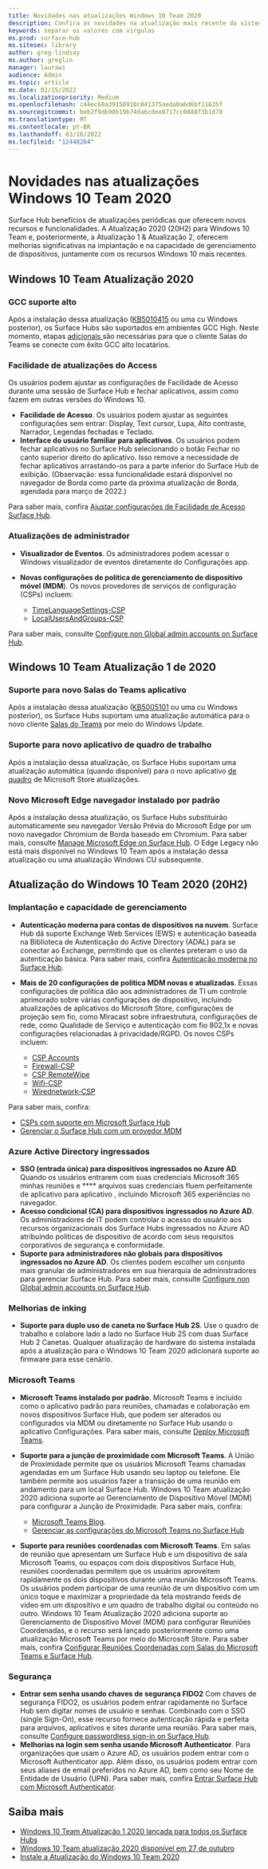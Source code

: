 ```yaml
---
title: Novidades nas atualizações Windows 10 Team 2020
description: Confira as novidades na atualização mais recente do sistema operacional Surface Hub, Windows 10 Team 2020 Update.
keywords: separar os valores com vírgulas
ms.prod: surface-hub
ms.sitesec: library
author: greg-lindsay
ms.author: greglin
manager: laurawi
audience: Admin
ms.topic: article
ms.date: 02/15/2022
ms.localizationpriority: Medium
ms.openlocfilehash: c44ec68a39158910c841375aeda0a6d6bf11635f
ms.sourcegitcommit: beb2f9db90b19b74da6cdee8717cc0888f3b1d70
ms.translationtype: MT
ms.contentlocale: pt-BR
ms.lasthandoff: 03/16/2022
ms.locfileid: "12448264"
---
```

# <a name="whats-new-in-windows-10-team-2020-updates"></a>Novidades nas atualizações Windows 10 Team 2020

Surface Hub benefícios de atualizações periódicas que oferecem novos recursos e funcionalidades. A Atualização 2020 (20H2) para Windows 10 Team e, posteriormente, a Atualização 1 & Atualização 2, oferecem melhorias significativas na implantação e na capacidade de gerenciamento de dispositivos, juntamente com os recursos Windows 10 mais recentes.

## <a name="windows-10-team-2020-update-2"></a>Windows 10 Team Atualização 2020 

### <a name="gcc-high-support"></a>GCC suporte alto

Após a instalação dessa atualização ([KB5010415](https://support.microsoft.com/help/5010415) ou uma cu Windows posterior), os Surface Hubs são suportados em ambientes GCC High. Neste momento, etapas [adicionais ](surface-hub-teams-rooms.md#support-for-teams-rooms-in-government-community-cloud-high-gcc-h) são necessárias para que o cliente Salas do Teams se conecte com êxito GCC alto locatários.

### <a name="ease-of-access-updates"></a>Facilidade de atualizações do Access

Os usuários podem ajustar as configurações de Facilidade de Acesso durante uma sessão de Surface Hub e fechar aplicativos, assim como fazem em outras versões do Windows 10. 

- **Facilidade de Acesso**. Os usuários podem ajustar as seguintes configurações sem entrar: Display, Text cursor, Lupa, Alto contraste, Narrador, Legendas fechadas e Teclado. 
- **Interface do usuário familiar para aplicativos**. Os usuários podem fechar aplicativos no Surface Hub selecionando o botão Fechar no canto superior direito do aplicativo. Isso remove a necessidade de fechar aplicativos arrastando-os para a parte inferior do Surface Hub de exibição. (Observação: essa funcionalidade estará disponível no navegador de Borda como parte da próxima atualização de Borda, agendada para março de 2022.) 

Para saber mais, confira [Ajustar configurações de Facilidade de Acesso Surface Hub](accessibility-surface-hub.md).

### <a name="administrator-updates"></a>Atualizações de administrador

- **Visualizador de Eventos**. Os administradores podem acessar o Windows visualizador de eventos diretamente do Configurações app. 
- **Novas configurações de política de gerenciamento de dispositivo móvel (MDM**). Os novos provedores de serviços de configuração (CSPs) incluem:

  - [TimeLanguageSettings-CSP](/windows/client-management/mdm/policy-csp-timelanguagesettings)
  - [LocalUsersAndGroups-CSP](/windows/client-management/mdm/policy-csp-localusersandgroups) 

Para saber mais, consulte [Configure non Global admin accounts on Surface Hub](surface-hub-2s-nonglobal-admin.md).


## <a name="windows-10-team-2020-update-1"></a>Windows 10 Team Atualização 1 de 2020

### <a name="support-for-new-teams-rooms-application"></a>Suporte para novo Salas do Teams aplicativo

Após a instalação dessa atualização ([KB5005101](https://support.microsoft.com/help/5005101) ou uma cu Windows posterior), os Surface Hubs suportam uma atualização automática para o novo cliente [Salas do Teams](surface-hub-teams-rooms.md) por meio do Windows Update.

### <a name="support-for-new-whiteboard-application"></a>Suporte para novo aplicativo de quadro de trabalho

Após a instalação dessa atualização, os Surface Hubs suportam uma atualização automática (quando disponível) para o novo aplicativo [de quadro](https://techcommunity.microsoft.com/t5/surface-it-pro-blog/unified-whiteboard-experience-coming-to-surface-hub/ba-p/3145226) de Microsoft Store atualizações.

### <a name="new-microsoft-edge-browser-installed-by-default"></a>Novo Microsoft Edge navegador instalado por padrão

Após a instalação dessa atualização, os Surface Hubs substituirão automaticamente seu navegador Versão Prévia do Microsoft Edge por um novo navegador Chromium de Borda baseado em Chromium.  Para saber mais, consulte [Manage Microsoft Edge on Surface Hub](surface-hub-install-chromium-edge.md). O Edge Legacy não está mais disponível no Windows 10 Team após a instalação dessa atualização ou uma atualização Windows CU subsequente.


## <a name="windows-10-team-2020-update-20h2"></a>Atualização do Windows 10 Team 2020 (20H2)

### <a name="deployment-and-manageability"></a>Implantação e capacidade de gerenciamento

- **Autenticação moderna para contas de dispositivos na nuvem**. Surface Hub dá suporte Exchange Web Services (EWS) e autenticação baseada na Biblioteca de Autenticação do Active Directory (ADAL) para se conectar ao Exchange, permitindo que os clientes preteram o uso da autenticação básica. Para saber mais, confira [Autenticação moderna no Surface Hub](surface-hub-modern-auth.md).
- **Mais de 20 configurações de política MDM novas e atualizadas**.  Essas configurações de política dão aos administradores de TI um controle aprimorado sobre várias configurações de dispositivo, incluindo atualizações de aplicativos do Microsoft Store, configurações de projeção sem fio, como Miracast sobre infraestrutura, configurações de rede, como Qualidade de Serviço e autenticação com fio 802,1x e novas configurações relacionadas à privacidade/RGPD. Os novos CSPs incluem:

  - [CSP Accounts](/windows/client-management/mdm/accounts-csp)
  - [Firewall-CSP](/windows/client-management/mdm/firewall-csp)
  - [CSP RemoteWipe](/windows/client-management/mdm/remotewipe-csp)
  - [Wifi-CSP](/windows/client-management/mdm/wifi-csp)
  - [Wirednetwork-CSP](/windows/client-management/mdm/wirednetwork-csp)

Para saber mais, confira:

- [CSPs com suporte em Microsoft Surface Hub](/windows/client-management/mdm/configuration-service-provider-reference#surfacehubcspsupport)
- [Gerenciar o Surface Hub com um provedor MDM](manage-settings-with-mdm-for-surface-hub.md)

### <a name="azure-active-directory-joined-devices"></a>Azure Active Directory ingressados

- **SSO (entrada única) para dispositivos ingressados no Azure AD**. Quando os usuários entrarem com suas credenciais Microsoft 365 minhas reuniões e **** arquivos suas credenciais fluem perfeitamente de aplicativo para aplicativo , incluindo Microsoft 365 experiências no navegador.
- **Acesso condicional (CA) para dispositivos ingressados no Azure AD**. Os administradores de IT podem controlar o acesso do usuário aos recursos organizacionais dos Surface Hubs ingressados no Azure AD atribuindo políticas de dispositivo de acordo com seus requisitos corporativos de segurança e conformidade.
- **Suporte para administradores não globais para dispositivos ingressados no Azure AD**. Os clientes podem escolher um conjunto mais granular de administradores em sua hierarquia de administradores para gerenciar Surface Hub. Para saber mais, consulte [Configure non Global admin accounts on Surface Hub](surface-hub-2s-nonglobal-admin.md).

### <a name="inking-improvements"></a>Melhorias de inking

- **Suporte para duplo uso de caneta no Surface Hub 2S**.  Use o quadro de trabalho e colabore lado a lado no Surface Hub 2S com duas Surface Hub 2 Canetas. Qualquer atualização de hardware do sistema instalada após a atualização para o Windows 10 Team 2020 adicionará suporte ao firmware para esse cenário.

### <a name="microsoft-teams"></a>Microsoft Teams  

- **Microsoft Teams instalado por padrão**. Microsoft Teams é incluído como o aplicativo padrão para reuniões, chamadas e colaboração em novos dispositivos Surface Hub, que podem ser alterados ou configurados via MDM ou diretamente no Surface Hub usando o aplicativo Configurações. Para saber mais, consulte [Deploy Microsoft Teams](/MicrosoftTeams/teams-surface-hub).
- **Suporte para a junção de proximidade com Microsoft Teams**.  A União de Proximidade permite que os usuários Microsoft Teams chamadas agendadas em um Surface Hub usando seu laptop ou telefone.  Ele também permite aos usuários fazer a transição de uma reunião em andamento para um local Surface Hub. Windows 10 Team atualização 2020 adiciona suporte ao Gerenciamento de Dispositivo Móvel (MDM) para configurar a Junção de Proximidade. Para saber mais, confira:

  - [Microsoft Teams Blog](https://techcommunity.microsoft.com/t5/microsoft-teams-blog/microsoft-teams-devices-for-shared-spaces-july-and-august-update/ba-p/1604833).
  - [Gerenciar as configurações do Microsoft Teams no Surface Hub](/MicrosoftTeams/rooms/surface-hub-manage-config)

- **Suporte para reuniões coordenadas com Microsoft Teams**. Em salas de reunião que apresentam um Surface Hub e um dispositivo de sala Microsoft Teams, ou espaços com dois dispositivos Surface Hub, reuniões coordenadas permitem que os usuários aproveitem rapidamente os dois dispositivos durante uma reunião Microsoft Teams. Os usuários podem participar de uma reunião de um dispositivo com um único toque e maximizar a propriedade da tela mostrando feeds de vídeo em um dispositivo e um quadro de trabalho digital ou conteúdo no outro. Windows 10 Team Atualização 2020 adiciona suporte ao Gerenciamento de Dispositivo Móvel (MDM) para configurar Reuniões Coordenadas, e o recurso será lançado posteriormente como uma atualização Microsoft Teams por meio do Microsoft Store. Para saber mais, confira [Configurar Reuniões Coordenadas com Salas do Microsoft Teams e Surface Hub](/MicrosoftTeams/rooms/coordinated-meetings).

### <a name="security"></a>Segurança

- **Entrar sem senha usando chaves de segurança FIDO2** Com chaves de segurança FIDO2, os usuários podem entrar rapidamente no Surface Hub sem digitar nomes de usuário e senhas. Combinado com o SSO (single Sign-On), esse recurso fornece autenticação rápida e perfeita para arquivos, aplicativos e sites durante uma reunião. Para saber mais, consulte [Configure passwordless sign-in on Surface Hub](surface-hub-2s-phone-authenticate.md).
- **Melhorias na login sem senha usando Microsoft Authenticator**.  Para organizações que usam o Azure AD, os usuários podem entrar com o Microsoft Authenticator app. Além disso, os usuários podem entrar com seus aliases de email preferidos no Azure AD, bem como seu Nome de Entidade de Usuário (UPN). Para saber mais, confira [Entrar Surface Hub com Microsoft Authenticator](surface-hub-authenticator-app.md).

## <a name="learn-more"></a>Saiba mais

- [Windows 10 Team Atualização 1 2020 lançada para todos os Surface Hubs](https://techcommunity.microsoft.com/t5/surface-it-pro-blog/windows-10-team-2020-update-1-released-to-all-surface-hubs/ba-p/2653503)
- [Windows 10 Team atualização 2020 disponível em 27 de outubro](https://techcommunity.microsoft.com/t5/surface-it-pro-blog/surface-hub-windows-10-team-2020-update-available-october-27/ba-p/1810739)
- [Instale a Atualização do Windows 10 Team 2020](surface-hub-2020-update.md)
